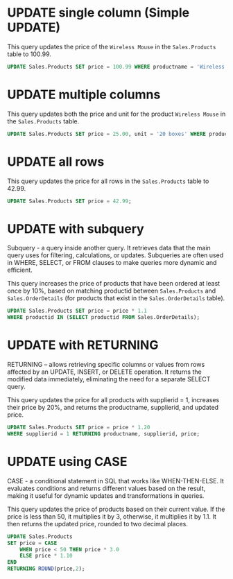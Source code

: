 # UPDATE single column (Simple UPDATE)

This query updates the price of the `Wireless Mouse` in the `Sales.Products` table to 100.99. 

```sql
UPDATE Sales.Products SET price = 100.99 WHERE productname = 'Wireless Mouse'; 
```

# UPDATE multiple columns

This query updates both the price and unit for the product `Wireless Mouse` in the `Sales.Products` table.

```sql
UPDATE Sales.Products SET price = 25.00, unit = '20 boxes' WHERE productname = 'Wireless Mouse'; 
```

# UPDATE all rows

This query updates the price for all rows in the `Sales.Products` table to 42.99.

```sql
UPDATE Sales.Products SET price = 42.99; 
```

# UPDATE with subquery

Subquery - a query inside another query. 
It retrieves data that the main query uses for filtering, calculations, or updates. Subqueries are often used in WHERE, SELECT, or FROM clauses to make queries more dynamic and efficient. 

This query increases the price of products that have been ordered at least once by 10%, based on matching productid between `Sales.Products` and `Sales.OrderDetails` (for products that exist in the `Sales.OrderDetails` table). 

```sql
UPDATE Sales.Products SET price = price * 1.1  
WHERE productid IN (SELECT productid FROM Sales.OrderDetails); 
```

# UPDATE with RETURNING

RETURNING – allows retrieving specific columns or values from rows affected by an UPDATE, INSERT, or DELETE operation. It returns the modified data immediately, eliminating the need for a separate SELECT query.

This query updates the price for all products with supplierid = 1, increases their price by 20%, and returns the productname, supplierid, and updated price. 

```sql
UPDATE Sales.Products SET price = price * 1.20 
WHERE supplierid = 1 RETURNING productname, supplierid, price; 
```

# UPDATE using CASE

CASE -  a conditional statement in SQL that works like WHEN-THEN-ELSE. It evaluates conditions and returns different values based on the result, making it useful for dynamic updates and transformations in queries.  

This query updates the price of products based on their current value. If the price is less than 50, it multiplies it by 3, otherwise, it multiplies it by 1.1. It then returns the updated price, rounded to two decimal places. 

```sql
UPDATE Sales.Products  
SET price = CASE  
    WHEN price < 50 THEN price * 3.0  
    ELSE price * 1.10  
END 
RETURNING ROUND(price,2); 
```

